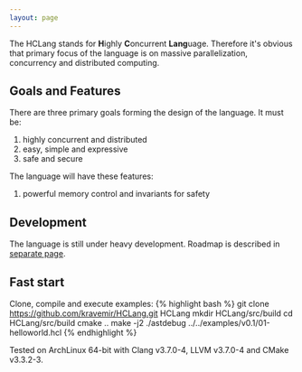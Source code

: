 ```yaml
---
layout: page
---
```

The HCLang stands for **H**ighly **C**oncurrent **Lang**uage. Therefore it's obvious that primary focus of the language is on massive parallelization, concurrency and distributed computing.

## Goals and Features
There are three primary goals forming the design of the language. It must be:

 1. highly concurrent and distributed
 2. easy, simple and expressive
 3. safe and secure

The language will have these features:

 1. powerful memory control and invariants for safety

## Development
The language is still under heavy development. Roadmap is described in [separate page](roadmap).

## Fast start

Clone, compile and execute examples:
{% highlight bash %}
git clone https://github.com/kravemir/HCLang.git HCLang
mkdir HCLang/src/build
cd HCLang/src/build
cmake ..
make -j2
./astdebug ../../examples/v0.1/01-helloworld.hcl
{% endhighlight %}

Tested on ArchLinux 64-bit with Clang v3.7.0-4, LLVM v3.7.0-4 and CMake v3.3.2-3.

